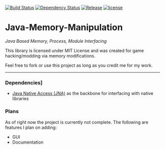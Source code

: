 [![Build Status](https://travis-ci.org/Jonatino/Java-Memory-Manipulation.svg?branch=master)](https://travis-ci.org/Jonatino/Java-Memory-Manipulation)
[![Dependency Status](https://www.versioneye.com/user/projects/578b0d13c3d40f004982a121/badge.svg?style=flat)](https://www.versioneye.com/user/projects/578b0d13c3d40f004982a121)
[![Release](https://jitpack.io/v/Jonatino/Java-Memory-Manipulation.svg)](https://jitpack.io/#Jonatino/Java-Memory-Manipulation)
[![license](https://img.shields.io/badge/license-LGPL%203.0-greenblue.svg)](https://github.com/Jonatino/Java-Memory-Manipulation/blob/master/LICENSE)

# Java-Memory-Manipulation
_Java Based Memory, Process, Module Interfacing_

This library is licensed under MIT License and was created for game hacking/modding via memory modifications.

Feel free to fork or use this project as long as you credit me for my work.

---

### Dependencies]

- [Java Native Access (JNA)](https://github.com/java-native-access/jna) as the backbone for interfacing with native libraries

### Plans

As of right now the project is currently not complete. The following are features I plan on adding:
 - GUI
 - Documentation
